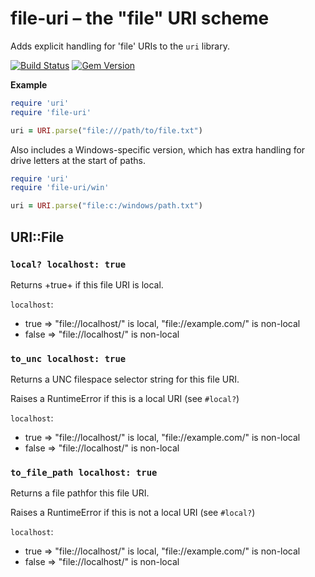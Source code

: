 # file-uri – the "file" URI scheme

Adds explicit handling for 'file' URIs to the `uri` library.

[![Build Status](https://secure.travis-ci.org/phluid61/file-uri.png)](http://travis-ci.org/phluid61/file-uri)
[![Gem Version](https://badge.fury.io/rb/file-uri.png)](http://badge.fury.io/rb/file-uri)

**Example**

~~~ruby
require 'uri'
require 'file-uri'

uri = URI.parse("file:///path/to/file.txt")
~~~

Also includes a Windows-specific version, which has extra handling for
drive letters at the start of paths.

~~~ruby
require 'uri'
require 'file-uri/win'

uri = URI.parse("file:c:/windows/path.txt")
~~~

## URI::File

### `local? localhost: true`

Returns +true+ if this file URI is local.

`localhost`:

 * true  => "file://localhost/" is local, "file://example.com/" is non-local
 * false => "file://localhost/" is non-local

### `to_unc localhost: true`

Returns a UNC filespace selector string for this file URI.

Raises a RuntimeError if this is a local URI (see `#local?`)

`localhost`:

 * true  => "file://localhost/" is local, "file://example.com/" is non-local
 * false => "file://localhost/" is non-local

### `to_file_path localhost: true`

Returns a file pathfor this file URI.

Raises a RuntimeError if this is not a local URI (see `#local?`)

`localhost`:

 * true  => "file://localhost/" is local, "file://example.com/" is non-local
 * false => "file://localhost/" is non-local

